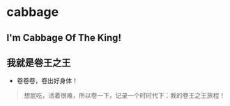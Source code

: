 # cabbage

## I'm Cabbage Of The King!

## 我就是卷王之王

* 卷卷卷，卷出好身体！

> 想屁吃，活着很难，所以卷一下，记录一个时时代下：我的卷王之王旅程！
